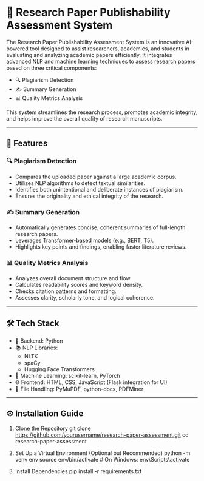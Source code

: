 # 🧠 Research Paper Publishability Assessment System

The Research Paper Publishability Assessment System is an innovative AI-powered tool designed to assist researchers, academics, and students in evaluating and analyzing academic papers efficiently. It integrates advanced NLP and machine learning techniques to assess research papers based on three critical components:

- 🔍 Plagiarism Detection  
- ✍️ Summary Generation  
- 📊 Quality Metrics Analysis  

This system streamlines the research process, promotes academic integrity, and helps improve the overall quality of research manuscripts.

---

## 🚀 Features

### 🔍 Plagiarism Detection
- Compares the uploaded paper against a large academic corpus.
- Utilizes NLP algorithms to detect textual similarities.
- Identifies both unintentional and deliberate instances of plagiarism.
- Ensures the originality and ethical integrity of the research.

### ✍️ Summary Generation
- Automatically generates concise, coherent summaries of full-length research papers.
- Leverages Transformer-based models (e.g., BERT, T5).
- Highlights key points and findings, enabling faster literature reviews.

### 📊 Quality Metrics Analysis
- Analyzes overall document structure and flow.
- Calculates readability scores and keyword density.
- Checks citation patterns and formatting.
- Assesses clarity, scholarly tone, and logical coherence.

---

## 🛠️ Tech Stack

- 🔧 Backend: Python
- 📚 NLP Libraries: 
  - NLTK
  - spaCy
  - Hugging Face Transformers
- 🧠 Machine Learning: scikit-learn, PyTorch
- 🌐 Frontend: HTML, CSS, JavaScript (Flask integration for UI)
- 📄 File Handling: PyMuPDF, python-docx, PDFMiner

---

## ⚙️ Installation Guide
1. Clone the Repository
git clone https://github.com/yourusername/research-paper-assessment.git
cd research-paper-assessment

2. Set Up a Virtual Environment (Optional but Recommended)
python -m venv env
source env/bin/activate  # On Windows: env\Scripts\activate

3. Install Dependencies
pip install -r requirements.txt
